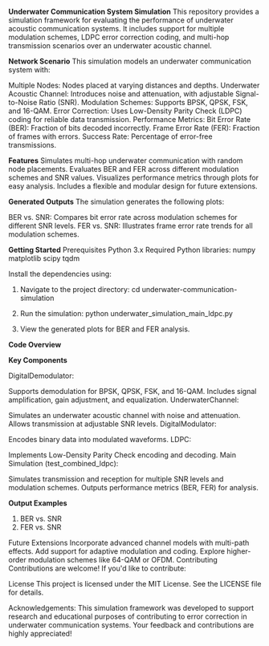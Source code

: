 **Underwater Communication System Simulation**
This repository provides a simulation framework for evaluating the performance of underwater acoustic communication systems. It includes support for multiple modulation schemes, LDPC error correction coding, and multi-hop transmission scenarios over an underwater acoustic channel.

**Network Scenario**
This simulation models an underwater communication system with:

Multiple Nodes: Nodes placed at varying distances and depths.
Underwater Acoustic Channel: Introduces noise and attenuation, with adjustable Signal-to-Noise Ratio (SNR).
Modulation Schemes: Supports BPSK, QPSK, FSK, and 16-QAM.
Error Correction: Uses Low-Density Parity Check (LDPC) coding for reliable data transmission.
Performance Metrics:
Bit Error Rate (BER): Fraction of bits decoded incorrectly.
Frame Error Rate (FER): Fraction of frames with errors.
Success Rate: Percentage of error-free transmissions.

**Features**
Simulates multi-hop underwater communication with random node placements.
Evaluates BER and FER across different modulation schemes and SNR values.
Visualizes performance metrics through plots for easy analysis.
Includes a flexible and modular design for future extensions.

**Generated Outputs**
The simulation generates the following plots:

BER vs. SNR:
Compares bit error rate across modulation schemes for different SNR levels.
FER vs. SNR:
Illustrates frame error rate trends for all modulation schemes.

**Getting Started**
Prerequisites
Python 3.x
Required Python libraries:
numpy
matplotlib
scipy
tqdm

Install the dependencies using:

1. Navigate to the project directory:
cd underwater-communication-simulation

2. Run the simulation:
python underwater_simulation_main_ldpc.py

3. View the generated plots for BER and FER analysis.


**Code Overview**

**Key Components**

DigitalDemodulator:

Supports demodulation for BPSK, QPSK, FSK, and 16-QAM.
Includes signal amplification, gain adjustment, and equalization.
UnderwaterChannel:

Simulates an underwater acoustic channel with noise and attenuation.
Allows transmission at adjustable SNR levels.
DigitalModulator:

Encodes binary data into modulated waveforms.
LDPC:

Implements Low-Density Parity Check encoding and decoding.
Main Simulation (test_combined_ldpc):

Simulates transmission and reception for multiple SNR levels and modulation schemes.
Outputs performance metrics (BER, FER) for analysis.

**Output Examples**
1. BER vs. SNR
2. FER vs. SNR

Future Extensions
Incorporate advanced channel models with multi-path effects.
Add support for adaptive modulation and coding.
Explore higher-order modulation schemes like 64-QAM or OFDM.
Contributing
Contributions are welcome! If you'd like to contribute:


License
This project is licensed under the MIT License. See the LICENSE file for details.

Acknowledgements:
This simulation framework was developed to support research and educational purposes of contributing to error correction in underwater communication systems. Your feedback and contributions are highly appreciated!
